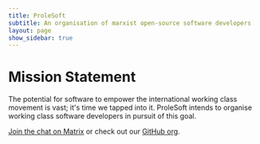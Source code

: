 ```yaml
---
title: ProleSoft
subtitle: An organisation of marxist open-source software developers
layout: page
show_sidebar: true
---
```


# Mission Statement

The potential for software to empower the international working class movement is vast; it's time we tapped into it. ProleSoft intends to organise
working class software developers in pursuit of this goal.

[Join the chat on Matrix](https://matrix.to/#/!TUENHHyVTWHKRxKiSm:matrix.org?via=matrix.org)
or check out our [GitHub org](https://github.com/prolesoft).
